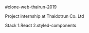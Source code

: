#clone-web-thairun-2019

Project internship at Thaidotrun Co. Ltd

Stack
  1.React
  2.styled-components
